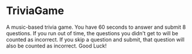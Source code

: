 # TriviaGame

A music-based trivia game. You have 60 seconds to answer and submit 8 questions. If you run out of time, the questions you didn't get to will be counted as incorrect. If you skip a question and submit, that question will also be counted as incorrect. Good Luck!
